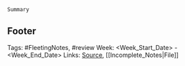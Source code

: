 ## <Date>

`Summary`

## Footer

Tags: #FleetingNotes, #review
Week: <Week_Start_Date> - <Week_End_Date>
Links: 
[Source](template.md), [[Incomplete_Notes|File]]

<!--stackedit_data:
eyJoaXN0b3J5IjpbLTM3MDc0MzgxLC0xNzk2ODkyMDI3LC03Nj
YwNjYzNTUsLTc3MjI1MjU0MV19
-->